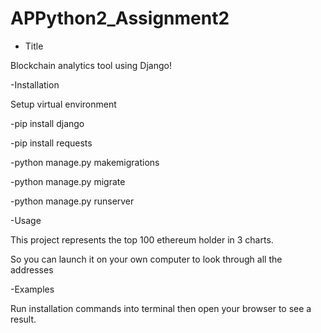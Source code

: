 # APPython2_Assignment2

- Title 

Blockchain analytics tool using Django!

-Installation 

Setup virtual environment 

-pip install django

-pip install requests

-python manage.py makemigrations 

-python manage.py migrate 

-python manage.py runserver 

-Usage

This project represents the top 100 ethereum holder in 3 charts.

So you can launch it on your own computer to look through all the addresses

-Examples

Run installation commands into terminal then open your browser to see a result.

